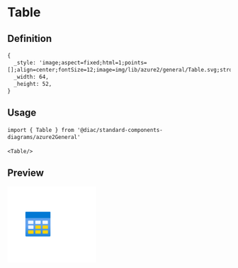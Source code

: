 # Table

## Definition

```
{
  _style: 'image;aspect=fixed;html=1;points=[];align=center;fontSize=12;image=img/lib/azure2/general/Table.svg;strokeColor=none;',
  _width: 64,
  _height: 52,
}
```

## Usage

```
import { Table } from '@diac/standard-components-diagrams/azure2General'

<Table/>
```

## Preview

<img src="./table.png" width="200"/>
